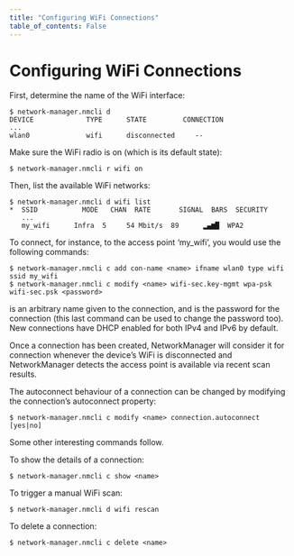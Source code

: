 ```yaml
---
title: "Configuring WiFi Connections"
table_of_contents: False
---
```


# Configuring WiFi Connections

First, determine the name of the WiFi interface:

```
$ network-manager.nmcli d
DEVICE             TYPE      STATE         CONNECTION
...
wlan0              wifi      disconnected     --
```

Make sure the WiFi radio is on (which is its default state):

```
$ network-manager.nmcli r wifi on
```

Then, list the available WiFi networks:

```
$ network-manager.nmcli d wifi list
*  SSID           MODE   CHAN  RATE       SIGNAL  BARS  SECURITY         
   ...
   my_wifi      Infra  5     54 Mbit/s  89      ▂▄▆█  WPA2      
```

To connect, for instance, to the access point ‘my_wifi’, you would use the
following commands:

```
$ network-manager.nmcli c add con-name <name> ifname wlan0 type wifi ssid my_wifi
$ network-manager.nmcli c modify <name> wifi-sec.key-mgmt wpa-psk wifi-sec.psk <password>
```

<name> is an arbitrary name given to the connection, and <password> is the
password for the connection (this last command can be used to change the
password too). New connections have DHCP enabled for both IPv4 and IPv6 by
default.

Once a connection has been created, NetworkManager will consider it for
connection whenever the device’s WiFi is disconnected and NetworkManager
detects the access point is available via recent scan results.

The autoconnect behaviour of a connection can be changed by modifying the
connection’s autoconnect property:

```
$ network-manager.nmcli c modify <name> connection.autoconnect [yes|no]
```

Some other interesting commands follow.

To show the details of a connection:

```
$ network-manager.nmcli c show <name>
```

To trigger a manual WiFi scan:

```
$ network-manager.nmcli d wifi rescan
```

To delete a connection:

```
$ network-manager.nmcli c delete <name>
```
